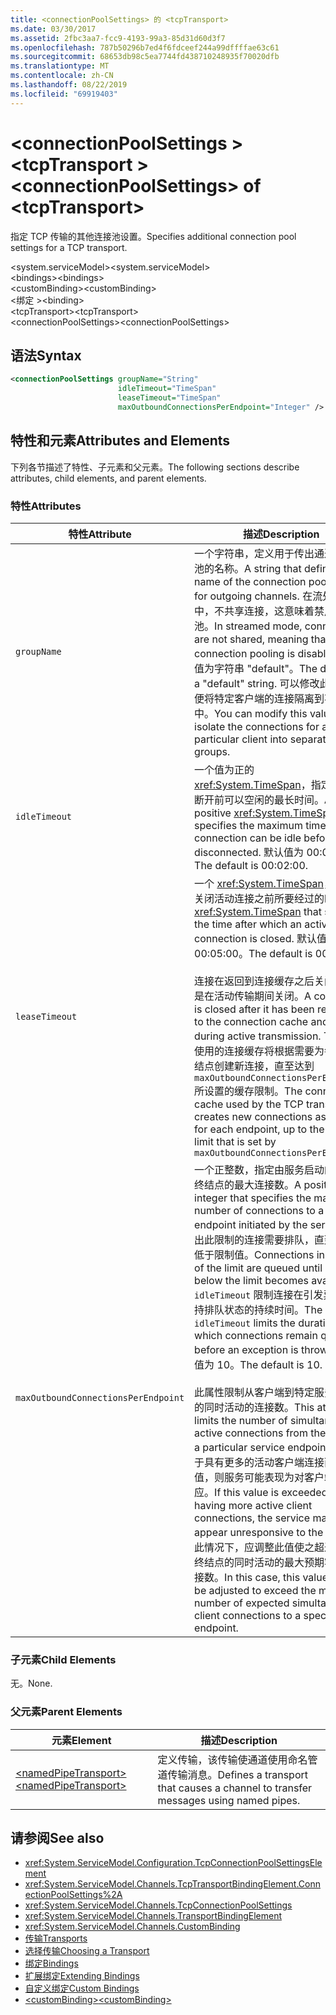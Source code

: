 ```yaml
---
title: <connectionPoolSettings> 的 <tcpTransport>
ms.date: 03/30/2017
ms.assetid: 2fbc3aa7-fcc9-4193-99a3-85d31d60d3f7
ms.openlocfilehash: 787b50296b7ed4f6fdceef244a99dffffae63c61
ms.sourcegitcommit: 68653db98c5ea7744fd438710248935f70020dfb
ms.translationtype: MT
ms.contentlocale: zh-CN
ms.lasthandoff: 08/22/2019
ms.locfileid: "69919403"
---
```

# <a name="connectionpoolsettings-of-tcptransport"></a><span data-ttu-id="f1509-102">\<connectionPoolSettings > \<tcpTransport ></span><span class="sxs-lookup"><span data-stu-id="f1509-102">\<connectionPoolSettings> of \<tcpTransport></span></span>
<span data-ttu-id="f1509-103">指定 TCP 传输的其他连接池设置。</span><span class="sxs-lookup"><span data-stu-id="f1509-103">Specifies additional connection pool settings for a TCP transport.</span></span>  
  
 <span data-ttu-id="f1509-104">\<system.serviceModel></span><span class="sxs-lookup"><span data-stu-id="f1509-104">\<system.serviceModel></span></span>  
<span data-ttu-id="f1509-105">\<bindings></span><span class="sxs-lookup"><span data-stu-id="f1509-105">\<bindings></span></span>  
<span data-ttu-id="f1509-106">\<customBinding></span><span class="sxs-lookup"><span data-stu-id="f1509-106">\<customBinding></span></span>  
<span data-ttu-id="f1509-107">\<绑定 ></span><span class="sxs-lookup"><span data-stu-id="f1509-107">\<binding></span></span>  
<span data-ttu-id="f1509-108">\<tcpTransport></span><span class="sxs-lookup"><span data-stu-id="f1509-108">\<tcpTransport></span></span>  
<span data-ttu-id="f1509-109">\<connectionPoolSettings></span><span class="sxs-lookup"><span data-stu-id="f1509-109">\<connectionPoolSettings></span></span>  
  
## <a name="syntax"></a><span data-ttu-id="f1509-110">语法</span><span class="sxs-lookup"><span data-stu-id="f1509-110">Syntax</span></span>  
  
```xml  
<connectionPoolSettings groupName="String"
                        idleTimeout="TimeSpan"
                        leaseTimeout="TimeSpan"
                        maxOutboundConnectionsPerEndpoint="Integer" />
```  
  
## <a name="attributes-and-elements"></a><span data-ttu-id="f1509-111">特性和元素</span><span class="sxs-lookup"><span data-stu-id="f1509-111">Attributes and Elements</span></span>  
 <span data-ttu-id="f1509-112">下列各节描述了特性、子元素和父元素。</span><span class="sxs-lookup"><span data-stu-id="f1509-112">The following sections describe attributes, child elements, and parent elements.</span></span>  
  
### <a name="attributes"></a><span data-ttu-id="f1509-113">特性</span><span class="sxs-lookup"><span data-stu-id="f1509-113">Attributes</span></span>  
  
|<span data-ttu-id="f1509-114">特性</span><span class="sxs-lookup"><span data-stu-id="f1509-114">Attribute</span></span>|<span data-ttu-id="f1509-115">描述</span><span class="sxs-lookup"><span data-stu-id="f1509-115">Description</span></span>|  
|---------------|-----------------|  
|`groupName`|<span data-ttu-id="f1509-116">一个字符串，定义用于传出通道的连接池的名称。</span><span class="sxs-lookup"><span data-stu-id="f1509-116">A string that defines the name of the connection pool used for outgoing channels.</span></span> <span data-ttu-id="f1509-117">在流处理模式中，不共享连接，这意味着禁用连接池。</span><span class="sxs-lookup"><span data-stu-id="f1509-117">In streamed mode, connections are not shared, meaning that connection pooling is disabled.</span></span> <span data-ttu-id="f1509-118">默认值为字符串 "default"。</span><span class="sxs-lookup"><span data-stu-id="f1509-118">The default is a "default" string.</span></span> <span data-ttu-id="f1509-119">可以修改此值，以便将特定客户端的连接隔离到不同的组中。</span><span class="sxs-lookup"><span data-stu-id="f1509-119">You can modify this value to isolate the connections for a particular client into separate groups.</span></span>|  
|`idleTimeout`|<span data-ttu-id="f1509-120">一个值为正的 <xref:System.TimeSpan>，指定连接在断开前可以空闲的最长时间。</span><span class="sxs-lookup"><span data-stu-id="f1509-120">A positive <xref:System.TimeSpan> that specifies the maximum time the connection can be idle before being disconnected.</span></span> <span data-ttu-id="f1509-121">默认值为 00:02:00。</span><span class="sxs-lookup"><span data-stu-id="f1509-121">The default is 00:02:00.</span></span>|  
|`leaseTimeout`|<span data-ttu-id="f1509-122">一个 <xref:System.TimeSpan>，指定在关闭活动连接之前所要经过的时间。</span><span class="sxs-lookup"><span data-stu-id="f1509-122">A <xref:System.TimeSpan> that specifies the time after which an active connection is closed.</span></span> <span data-ttu-id="f1509-123">默认值为 00:05:00。</span><span class="sxs-lookup"><span data-stu-id="f1509-123">The default is 00:05:00.</span></span><br /><br /> <span data-ttu-id="f1509-124">连接在返回到连接缓存之后关闭，而不是在活动传输期间关闭。</span><span class="sxs-lookup"><span data-stu-id="f1509-124">A connection is closed after it has been returned to the connection cache and not during active transmission.</span></span> <span data-ttu-id="f1509-125">TCP 传输使用的连接缓存将根据需要为每一个终结点创建新连接，直至达到 `maxOutboundConnectionsPerEndpoint.` 所设置的缓存限制。</span><span class="sxs-lookup"><span data-stu-id="f1509-125">The connection cache used by the TCP transport creates new connections as required for each endpoint, up to the cache limit that is set by `maxOutboundConnectionsPerEndpoint.`</span></span>|  
|`maxOutboundConnectionsPerEndpoint`|<span data-ttu-id="f1509-126">一个正整数，指定由服务启动的与远程终结点的最大连接数。</span><span class="sxs-lookup"><span data-stu-id="f1509-126">A positive integer that specifies the maximum number of connections to a remote endpoint initiated by the service.</span></span> <span data-ttu-id="f1509-127">超出此限制的连接需要排队，直到连接数低于限制值。</span><span class="sxs-lookup"><span data-stu-id="f1509-127">Connections in excess of the limit are queued until a space below the limit becomes available.</span></span> <span data-ttu-id="f1509-128">`idleTimeout` 限制连接在引发异常前保持排队状态的持续时间。</span><span class="sxs-lookup"><span data-stu-id="f1509-128">The `idleTimeout` limits the duration in which connections remain queued before an exception is thrown.</span></span> <span data-ttu-id="f1509-129">默认值为 10。</span><span class="sxs-lookup"><span data-stu-id="f1509-129">The default is 10.</span></span><br /><br /> <span data-ttu-id="f1509-130">此属性限制从客户端到特定服务终结点的同时活动的连接数。</span><span class="sxs-lookup"><span data-stu-id="f1509-130">This attribute limits the number of simultaneous active connections from the client to a particular service endpoint.</span></span> <span data-ttu-id="f1509-131">如果由于具有更多的活动客户端连接而超出此值，则服务可能表现为对客户端无响应。</span><span class="sxs-lookup"><span data-stu-id="f1509-131">If this value is exceeded by having more active client connections, the service may appear unresponsive to the client.</span></span> <span data-ttu-id="f1509-132">在此情况下，应调整此值使之超过与特定终结点的同时活动的最大预期客户端连接数。</span><span class="sxs-lookup"><span data-stu-id="f1509-132">In this case, this value should be adjusted to exceed the maximum number of expected simultaneous client connections to a specific endpoint.</span></span>|  
  
### <a name="child-elements"></a><span data-ttu-id="f1509-133">子元素</span><span class="sxs-lookup"><span data-stu-id="f1509-133">Child Elements</span></span>  
 <span data-ttu-id="f1509-134">无。</span><span class="sxs-lookup"><span data-stu-id="f1509-134">None.</span></span>  
  
### <a name="parent-elements"></a><span data-ttu-id="f1509-135">父元素</span><span class="sxs-lookup"><span data-stu-id="f1509-135">Parent Elements</span></span>  
  
|<span data-ttu-id="f1509-136">元素</span><span class="sxs-lookup"><span data-stu-id="f1509-136">Element</span></span>|<span data-ttu-id="f1509-137">描述</span><span class="sxs-lookup"><span data-stu-id="f1509-137">Description</span></span>|  
|-------------|-----------------|  
|[<span data-ttu-id="f1509-138">\<namedPipeTransport></span><span class="sxs-lookup"><span data-stu-id="f1509-138">\<namedPipeTransport></span></span>](namedpipetransport.md)|<span data-ttu-id="f1509-139">定义传输，该传输使通道使用命名管道传输消息。</span><span class="sxs-lookup"><span data-stu-id="f1509-139">Defines a transport that causes a channel to transfer messages using named pipes.</span></span>|  
  
## <a name="see-also"></a><span data-ttu-id="f1509-140">请参阅</span><span class="sxs-lookup"><span data-stu-id="f1509-140">See also</span></span>

- <xref:System.ServiceModel.Configuration.TcpConnectionPoolSettingsElement>
- <xref:System.ServiceModel.Channels.TcpTransportBindingElement.ConnectionPoolSettings%2A>
- <xref:System.ServiceModel.Channels.TcpConnectionPoolSettings>
- <xref:System.ServiceModel.Channels.TransportBindingElement>
- <xref:System.ServiceModel.Channels.CustomBinding>
- [<span data-ttu-id="f1509-141">传输</span><span class="sxs-lookup"><span data-stu-id="f1509-141">Transports</span></span>](../../../wcf/feature-details/transports.md)
- [<span data-ttu-id="f1509-142">选择传输</span><span class="sxs-lookup"><span data-stu-id="f1509-142">Choosing a Transport</span></span>](../../../wcf/feature-details/choosing-a-transport.md)
- [<span data-ttu-id="f1509-143">绑定</span><span class="sxs-lookup"><span data-stu-id="f1509-143">Bindings</span></span>](../../../wcf/bindings.md)
- [<span data-ttu-id="f1509-144">扩展绑定</span><span class="sxs-lookup"><span data-stu-id="f1509-144">Extending Bindings</span></span>](../../../wcf/extending/extending-bindings.md)
- [<span data-ttu-id="f1509-145">自定义绑定</span><span class="sxs-lookup"><span data-stu-id="f1509-145">Custom Bindings</span></span>](../../../wcf/extending/custom-bindings.md)
- [<span data-ttu-id="f1509-146">\<customBinding></span><span class="sxs-lookup"><span data-stu-id="f1509-146">\<customBinding></span></span>](custombinding.md)
